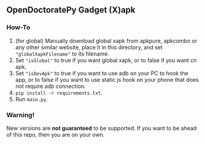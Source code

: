 ## OpenDoctoratePy Gadget (X)apk

### How-To

1. (for global) Manually download global xapk from apkpure, apkcombo or any other similar website, place it in this directory, and set `"globalXapkFilename"` to its filename.
2. Set `"isGlobal"` to true if you want global xapk, or to false if you want cn apk.
3. Set `"isDevApk"` to true if you want to use adb on your PC to hook the app, or to false if you want to use static js hook on your phone that does not require adb connection.
4. `pip install -r requirements.txt`.
5. Run `main.py`.

### Warning!

New versions are **not guaranteed** to be supported. If you want to be ahead of this repo, then you are on your own.
